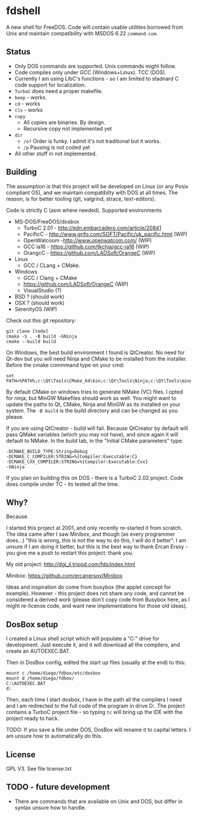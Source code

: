 # fdshell

A new shell for FreeDOS. Code will contain usable utilities
borrowed from Unix and maintain compatibility with MSDOS 6.22
`command.com`.

## Status

 * Only DOS commands are supported. Unix commands might follow.
 * Code compiles only under GCC (Windows+Linux). TCC (DOS).
 * Currently I am using LibC's functions - so I am limited to
   stadnard C code support for localization.
 * `TurboC` does need a proper makefile.
 * `beep` - works.
 * `cd` - works
 * `cls` - works
 * `copy`
   * All copies are binaries. By design.
   * Recursive copy not implemented yet
 * `dir`
   * `/o?` Order is funky. I admit it's not traditional but it works.
   * `/p` Pausing is not coded yet
 * All other stuff in not implemented.

## Building

The assumption is that this project will be developed on
Linux (or any Posix compliant OS), and we maintain compatibilty
with DOS at all times. The reason, is for better tooling (git,
valgrind, strace, text-editors).

Code is strictly C (asm where needed). Supported environments

 * MS-DOS/FreeDOS/dosbox
    * TurboC 2.01 -  http://edn.embarcadero.com/article/20841
    * PacificC - http://www.grifo.com/SOFT/Pacific/uk_pacific.html (WIP)
    * OpenWatcoom  -http://www.openwatcom.com/ (WIP)
    * GCC ia16 - https://github.com/tkchia/gcc-ia16 (WIP)
    * OrangcC - https://github.com/LADSoft/OrangeC (WIP)
 * Linux
    * GCC / CLang + CMake.
 * Windows
    * GCC / Clang + CMake
    * https://github.com/LADSoft/OrangeC (WIP)
    * VisualStudio (?)
 * BSD ? (should work)
 * OSX ? (should work)
 * SerenityOS (WIP)


Check out this git repository:

    git clone [todo]
    cmake -S . -B build -GNinja
    cmake --build build

On Windows, the best build environment I found is QtCreator. No need for Qt-dev
but you will need Ninja and CMake to be installed from the installer. Before the
cmake commmand type on your cmd:

    set PATH=%PATH%;c:\Qt\Tools\CMake_64\bin;c:\Qt\Tools\Ninja;c:\Qt\Tools\mingw810_64\bin

By default CMake on windows tries to generate NMake (VC) files. I opted
for ninja, but MinGW Makefiles should work as well. You might want to update
the paths to Qt, CMake, Ninja and MinGW as its installed on your system. The `-B build`
is the build directory and can be changed as you please.

If you are using QtCreator - build will fail. Because QtCreator
by default will pass QMake variables (which you may not have), and
since again it will default to NMake. In the build tab, in the "Initial CMake parameters" type:

    -DCMAKE_BUILD_TYPE:String=Debug
    -DCMAKE_C_COMPILER:STRING=%{Compiler:Executable:C}
    -DCMAKE_CXX_COMPILER:STRING=%{Compiler:Executable:Cxx}
    -GNinja

If you plan on building this on DOS - there is a TurboC 2.02 project. Code
does compile under TC - its tested all the time.

## Why?
Because.

I started this project at 2001, and only recently re-started it from scratch. The idea came
after I saw Minibox, and though (as every programmer does...) "this is wrong, this is not the
way to do this, I will do it better". I am unsure if I am doing it better, but this is the
best way to thank Ercan Ersoy - you give me a push to restart this project: thank you.

My old project:
http://dgi_il.tripod.com/fds/index.html

Minibox:
https://github.com/ercanersoy/Minibox

Ideas and inspiration do come from busybox (the applet concept for
example). However - this project does not share any code, and cannot
be considered a derived work (please don't copy code from Busybox here,
as I might re-license code, and want new implementations for those old ideas).

## DosBox setup

I created a Linux shell script which will populate a "C:" drive for development.
Just execute it, and it will download all the compilers, and create an AUTOEXEC.BAT.

Then in DosBox config, edited the start up files (usually at the end) to this:


    mount c /home/diego/fdbox/etc/dosbox
    mount d /home/diego/fdbox/
    C:\AUTOEXEC.BAT
    d:

Then, each time I start dosbox, I have in the path all the compilers I need and
I am redirected to the full code of the program in drive D:. The project contains
a TurboC project file - so typing `tc` will bring up the IDE with the project ready
to hack.


TODO: If you save a file under DOS, DosBox will rename it to capital letters. I am
unsure how to automatically do this.

## License
GPL V3. See file license.txt

## TODO - future development
 - There are commands that are available on Unix and DOS, but differ in syntax
   unsure how to handle.
